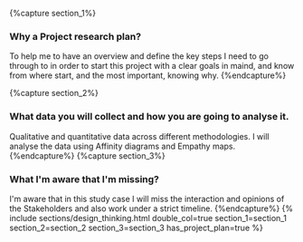 {%capture section_1%}
### Why a Project research plan?
To help me to have an overview and define the key steps I need to go through to in order to start this project with a clear goals in maind, and know from where start, and the most important, knowing why.
{%endcapture%}

{%capture section_2%}
### What data you will collect and how you are going to analyse it.
Qualitative and quantitative data across different methodologies. I will analyse the data using Affinity diagrams and Empathy maps.
{%endcapture%}
{%capture section_3%}
### What I'm aware that I'm missing?
I'm aware that in this study case I will miss the interaction and opinions of the Stakeholders and also work under a strict timeline.
{%endcapture%}
{% include sections/design_thinking.html
double_col=true
section_1=section_1
section_2=section_2
section_3=section_3
has_project_plan=true
%}
